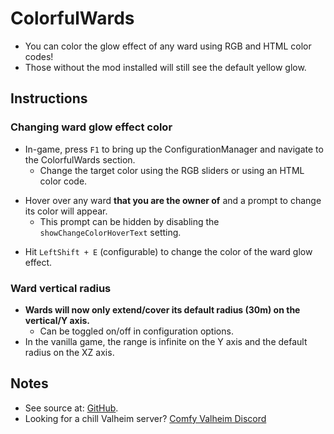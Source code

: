 # ColorfulWards

  * You can color the glow effect of any ward using RGB and HTML color codes!
  * Those without the mod installed will still see the default yellow glow.

## Instructions

### Changing ward glow effect color

  * In-game, press `F1` to bring up the ConfigurationManager and navigate to the ColorfulWards section.
    * Change the target color using the RGB sliders or using an HTML color code.

  - Hover over any ward **that you are the owner of** and a prompt to change its color will appear.
    - This prompt can be hidden by disabling the `showChangeColorHoverText` setting.

  * Hit `LeftShift + E` (configurable) to change the color of the ward glow effect.

### Ward vertical radius

  * **Wards will now only extend/cover its default radius (30m) on the vertical/Y axis.**
    * Can be toggled on/off in configuration options.
  * In the vanilla game, the range is infinite on the Y axis and the default radius on the XZ axis.

## Notes

  * See source at: [GitHub](https://github.com/redseiko/ComfyMods/tree/main/ColorfulLights).
  * Looking for a chill Valheim server? [Comfy Valheim Discord](https://discord.gg/ameHJz5PFk)
